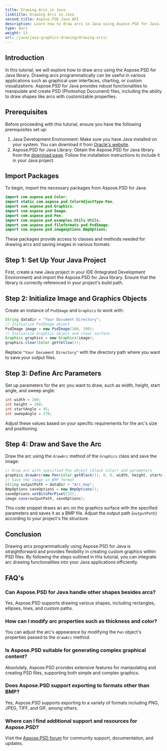 ```yaml
---
title: Drawing Arcs in Java
linktitle: Drawing Arcs in Java
second_title: Aspose.PSD Java API
description: Learn how to draw arcs in Java using Aspose.PSD for Java. Step-by-step tutorial with code examples for graphical applications.
type: docs
weight: 13
url: /java/java-graphics-drawing/drawing-arcs/
---
```

## Introduction
In this tutorial, we will explore how to draw arcs using the Aspose.PSD for Java library. Drawing arcs programmatically can be useful in various applications such as graphical user interfaces, charting, or custom visualizations. Aspose.PSD for Java provides robust functionalities to manipulate and create PSD (Photoshop Document) files, including the ability to draw shapes like arcs with customizable properties.
## Prerequisites
Before proceeding with this tutorial, ensure you have the following prerequisites set up:
1. Java Development Environment: Make sure you have Java installed on your system. You can download it from [Oracle's website](https://www.oracle.com/java/).
2. Aspose.PSD for Java Library: Obtain the Aspose.PSD for Java library from the [download page](https://releases.aspose.com/psd/java/). Follow the installation instructions to include it in your Java project.
## Import Packages
To begin, import the necessary packages from Aspose.PSD for Java:
```java
import com.aspose.psd.Color;
import static com.aspose.psd.ColorAdjustType.Pen;
import com.aspose.psd.Graphics;
import com.aspose.psd.Image;
import com.aspose.psd.Pen;
import com.aspose.psd.examples.Utils.Utils;
import com.aspose.psd.fileformats.psd.PsdImage;
import com.aspose.psd.imageoptions.BmpOptions;
```
These packages provide access to classes and methods needed for drawing arcs and saving images in various formats.
## Step 1: Set Up Your Java Project
First, create a new Java project in your IDE (Integrated Development Environment) and import the Aspose.PSD for Java library. Ensure that the library is correctly referenced in your project's build path.
## Step 2: Initialize Image and Graphics Objects
Create an instance of `PsdImage` and `Graphics` to work with:
```java
String dataDir = "Your Document Directory";
// Initialize PsdImage object
PsdImage image = new PsdImage(100, 100);
// Initialize Graphics object and clear surface
Graphics graphics = new Graphics(image);
graphics.clear(Color.getYellow());
```
Replace `"Your Document Directory"` with the directory path where you want to save your output files.
## Step 3: Define Arc Parameters
Set up parameters for the arc you want to draw, such as width, height, start angle, and sweep angle:
```java
int width = 100;
int height = 200;
int startAngle = 45;
int sweepAngle = 270;
```
Adjust these values based on your specific requirements for the arc's size and positioning.
## Step 4: Draw and Save the Arc
Draw the arc using the `drawArc` method of the `Graphics` class and save the image:
```java
// Draw arc with specified Pen object (black color) and parameters
graphics.drawArc(new Pen(Color.getBlack()), 0, 0, width, height, startAngle, sweepAngle);
// Save the image in BMP format
String outputPath = dataDir + "Arc.bmp";
BmpOptions saveOptions = new BmpOptions();
saveOptions.setBitsPerPixel(32);
image.save(outputPath, saveOptions);
```
This code snippet draws an arc on the graphics surface with the specified parameters and saves it as a BMP file. Adjust the output path (`outputPath`) according to your project's file structure.

## Conclusion
Drawing arcs programmatically using Aspose.PSD for Java is straightforward and provides flexibility in creating custom graphics within PSD files. By following the steps outlined in this tutorial, you can integrate arc drawing functionalities into your Java applications efficiently.

## FAQ's
### Can Aspose.PSD for Java handle other shapes besides arcs?
Yes, Aspose.PSD supports drawing various shapes, including rectangles, ellipses, lines, and custom paths.
### How can I modify arc properties such as thickness and color?
You can adjust the arc's appearance by modifying the `Pen` object's properties passed to the `drawArc` method.
### Is Aspose.PSD suitable for generating complex graphical content?
Absolutely, Aspose.PSD provides extensive features for manipulating and creating PSD files, supporting both simple and complex graphics.
### Does Aspose.PSD support exporting to formats other than BMP?
Yes, Aspose.PSD supports exporting to a variety of formats including PNG, JPEG, TIFF, and GIF, among others.
### Where can I find additional support and resources for Aspose.PSD?
Visit the [Aspose.PSD forum](https://forum.aspose.com/c/psd/34) for community support, documentation, and updates.
